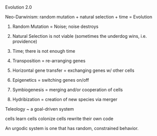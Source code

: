 Evolution 2.0

Neo-Darwinism: random mutation + natural selection + time = Evolution
1. Random Mutation = Noise; noise destroys
2. Natural Selection is not viable (sometimes the underdog wins, i.e. providence)
3. Time; there is not enough time

1. Transposition = re-arranging genes
2. Horizontal gene transfer = exchanging genes w/ other cells
3. Epigenetics = switching genes on/off
4. Symbiogenesis = merging and/or cooperation of cells
5. Hydribization = creation of new species via merger


Teleology ~ a goal-driven system


cells learn
cells colonize
cells rewrite their own code


An urgodic system is one that has random, constrained behavior.
